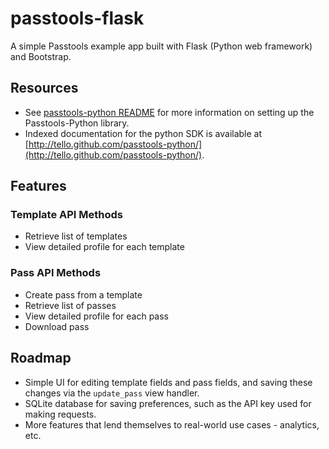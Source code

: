 passtools-flask
==============

A simple Passtools example app built with Flask (Python web framework) and Bootstrap. 

## Resources 

* See [passtools-python README](https://github.com/tello/passtools-python/) for more information on setting up the Passtools-Python library. 
* Indexed documentation for the python SDK is available at [http://tello.github.com/passtools-python/](http://tello.github.com/passtools-python/).

## Features

### Template API Methods

* Retrieve list of templates
* View detailed profile for each template

### Pass API Methods

* Create pass from a template
* Retrieve list of passes
* View detailed profile for each pass
* Download pass

## Roadmap

* Simple UI for editing template fields and pass fields, and saving these changes via the `update_pass` view handler. 
* SQLite database for saving preferences, such as the API key used for making requests. 
* More features that lend themselves to real-world use cases - analytics, etc.



